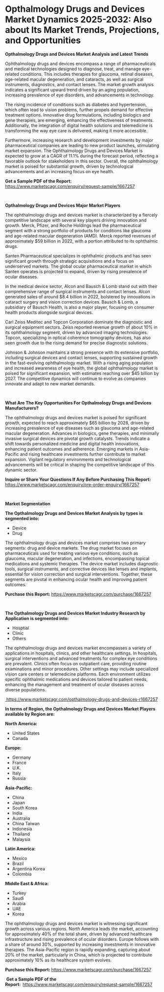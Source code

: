<p><h1>Opthalmology Drugs and Devices Market Dynamics 2025-2032: Also about Its Market Trends, Projections, and Opportunities</h1></p><p><strong>Opthalmology Drugs and Devices Market Analysis and Latest Trends</strong></p>
<p><p>Ophthalmology drugs and devices encompass a range of pharmaceuticals and medical technologies designed to diagnose, treat, and manage eye-related conditions. This includes therapies for glaucoma, retinal diseases, age-related macular degeneration, and cataracts, as well as surgical instruments, diagnostics, and contact lenses. The market growth analysis indicates a significant upward trend driven by an aging population, increasing prevalence of eye disorders, and advancements in technology.</p><p>The rising incidence of conditions such as diabetes and hypertension, which often lead to vision problems, further propels demand for effective treatment options. Innovative drug formulations, including biologics and gene therapies, are emerging, enhancing the effectiveness of treatments. Additionally, the integration of digital health solutions and telemedicine is transforming the way eye care is delivered, making it more accessible.</p><p>Furthermore, increasing research and development investments by major pharmaceutical companies are leading to new product launches, stimulating market expansion. The Ophthalmology Drugs and Devices Market is expected to grow at a CAGR of 11.1% during the forecast period, reflecting a favorable outlook for stakeholders in this sector. Overall, the ophthalmology market is poised for substantial growth, driven by technological advancements and an increasing focus on eye health.</p></p>
<p><strong>Get a Sample PDF of the Report:&nbsp;</strong> <a href="https://www.marketscagr.com/enquiry/request-sample/1667257?utm_campaign=2114&utm_medium=2&utm_source=Github&utm_content=ia&utm_term=18042025&utm_id=opthalmology-drugs-and-devices">https://www.marketscagr.com/enquiry/request-sample/1667257</a></p>
<p>&nbsp;</p>
<p><strong>Opthalmology Drugs and Devices Major Market Players</strong></p>
<p><p>The ophthalmology drugs and devices market is characterized by a fiercely competitive landscape with several key players driving innovation and growth. Merck, Pfizer, and Roche Holdings lead the pharmaceutical segment with a strong portfolio of products for conditions like glaucoma and age-related macular degeneration (AMD). Merck reported revenues of approximately $59 billion in 2022, with a portion attributed to its ophthalmic drugs.</p><p>Santen Pharmaceutical specializes in ophthalmic products and has seen significant growth through strategic acquisitions and a focus on underserved markets. The global ocular pharmaceutical market in which Santen operates is projected to expand, driven by rising prevalence of ocular diseases.</p><p>In the medical device sector, Alcon and Bausch & Lomb stand out with their comprehensive range of surgical instruments and contact lenses. Alcon generated sales of around $8.4 billion in 2022, bolstered by innovations in cataract surgery and vision correction devices. Bausch & Lomb, a subsidiary of Bausch Health, is also a major player, focusing on consumer health products alongside surgical devices.</p><p>Carl Zeiss Meditec and Topcon Corporation dominate the diagnostic and surgical equipment sectors. Zeiss reported revenue growth of about 10% in its ophthalmology segment, driven by advanced imaging technologies. Topcon, specializing in optical coherence tomography devices, has also seen growth due to the rising demand for precise diagnostic solutions.</p><p>Johnson & Johnson maintains a strong presence with its extensive portfolio, including surgical devices and contact lenses, supporting sustained growth in the fast-evolving ophthalmology market. With a rising aging population and increased awareness of eye health, the global ophthalmology market is poised for significant expansion, with estimates reaching over $45 billion by 2027. The competitive dynamics will continue to evolve as companies innovate and adapt to new market demands.</p></p>
<p>&nbsp;</p>
<p><strong>What Are The Key Opportunities For Opthalmology Drugs and Devices Manufacturers?</strong></p>
<p><p>The ophthalmology drugs and devices market is poised for significant growth, expected to reach approximately $65 billion by 2028, driven by increasing prevalence of eye diseases such as glaucoma and age-related macular degeneration. Advances in biologics, gene therapies, and minimally invasive surgical devices are pivotal growth catalysts. Trends indicate a shift towards personalized medicine and digital health innovations, enhancing patient outcomes and adherence. Emerging markets in Asia-Pacific and rising healthcare investments further contribute to market expansion. Vigilant regulatory environments and technological advancements will be critical in shaping the competitive landscape of this dynamic sector.</p></p>
<p><strong>Inquire or Share Your Questions If Any Before Purchasing This Report:</strong> <a href="https://www.marketscagr.com/enquiry/pre-order-enquiry/1667257?utm_campaign=2114&utm_medium=2&utm_source=Github&utm_content=ia&utm_term=18042025&utm_id=opthalmology-drugs-and-devices">https://www.marketscagr.com/enquiry/pre-order-enquiry/1667257</a></p>
<p>&nbsp;</p>
<p><strong>Market Segmentation</strong></p>
<p><strong>The Opthalmology Drugs and Devices Market Analysis by types is segmented into:</strong></p>
<p><ul><li>Device</li><li>Drug</li></ul></p>
<p><p>The ophthalmology drugs and devices market comprises two primary segments: drug and device markets. The drug market focuses on pharmaceuticals used for treating various eye conditions, such as glaucoma, macular degeneration, and infections, encompassing topical medications and systemic therapies. The device market includes diagnostic tools, surgical instruments, and corrective devices like lenses and implants, essential for vision correction and surgical interventions. Together, these segments are pivotal in enhancing ocular health and improving patient outcomes.</p></p>
<p><strong>Purchase this Report:&nbsp;</strong><a href="https://www.marketscagr.com/purchase/1667257?utm_campaign=2114&utm_medium=2&utm_source=Github&utm_content=ia&utm_term=18042025&utm_id=opthalmology-drugs-and-devices">https://www.marketscagr.com/purchase/1667257</a></p>
<p>&nbsp;</p>
<p><strong>The Opthalmology Drugs and Devices Market Industry Research by Application is segmented into:</strong></p>
<p><ul><li>Hosptial</li><li>Clinic</li><li>Others</li></ul></p>
<p><p>The ophthalmology drugs and devices market encompasses a variety of applications in hospitals, clinics, and other healthcare settings. In hospitals, surgical interventions and advanced treatments for complex eye conditions are prevalent. Clinics often focus on outpatient care, providing routine examinations and minor procedures. Other settings may include specialized vision care centers or telemedicine platforms. Each environment utilizes specific ophthalmic medications and devices tailored to patient needs, enhancing the management and treatment of ocular diseases across diverse populations.</p></p>
<p><a href="https://www.marketscagr.com/opthalmology-drugs-and-devices-r1667257?utm_campaign=2114&utm_medium=2&utm_source=Github&utm_content=ia&utm_term=18042025&utm_id=opthalmology-drugs-and-devices">&nbsp;https://www.marketscagr.com/opthalmology-drugs-and-devices-r1667257</a></p>
<p><strong>In terms of Region, the Opthalmology Drugs and Devices Market Players available by Region are:</strong></p>
<p>
    <p> <strong> North America: </strong>
        <ul>
            <li>United States</li>
            <li>Canada</li>
        </ul>
        </p> 
    <p> <strong> Europe: </strong>
        <ul>
            <li>Germany</li>
            <li>France</li>
            <li>U.K.</li>
            <li>Italy</li>
            <li>Russia</li>
        </ul>
        </p> 
    <p> <strong> Asia-Pacific: </strong>
        <ul>
            <li>China</li>
            <li>Japan</li>
            <li>South Korea</li>
            <li>India</li>
            <li>Australia</li>
            <li>China Taiwan</li>
            <li>Indonesia</li>
            <li>Thailand</li>
            <li>Malaysia</li>
        </ul>
        </p> 
    <p> <strong> Latin America: </strong>
        <ul>
            <li>Mexico</li>
            <li>Brazil</li>
            <li>Argentina Korea</li>
            <li>Colombia</li>
        </ul>
        </p> 
    <p> <strong> Middle East & Africa: </strong>
        <ul>
            <li>Turkey</li>
            <li>Saudi</li>
            <li>Arabia</li>
            <li>UAE</li>
            <li>Korea</li>
        </ul>
    </p>
    </p>
<p><p>The ophthalmology drugs and devices market is witnessing significant growth across various regions. North America leads the market, accounting for approximately 40% of the total share, driven by advanced healthcare infrastructure and rising prevalence of ocular disorders. Europe follows with a share of around 30%, supported by increasing investments in innovative therapies. The Asia-Pacific region is rapidly expanding, capturing about 20% of the market, particularly in China, which is projected to contribute approximately 10% as its healthcare system evolves.</p></p>
<p><strong>Purchase this Report: </strong><a href="https://www.marketscagr.com/purchase/1667257?utm_campaign=2114&utm_medium=2&utm_source=Github&utm_content=ia&utm_term=18042025&utm_id=opthalmology-drugs-and-devices">https://www.marketscagr.com/purchase/1667257</a></p>
<p>&nbsp;<strong>Get a Sample PDF of the Report:&nbsp;&nbsp;</strong><a href="https://www.marketscagr.com/enquiry/request-sample/1667257?utm_campaign=2114&utm_medium=2&utm_source=Github&utm_content=ia&utm_term=18042025&utm_id=opthalmology-drugs-and-devices">https://www.marketscagr.com/enquiry/request-sample/1667257</a></p>
<p><strong></strong></p>
<p><p></p><p></p><p></p></p>